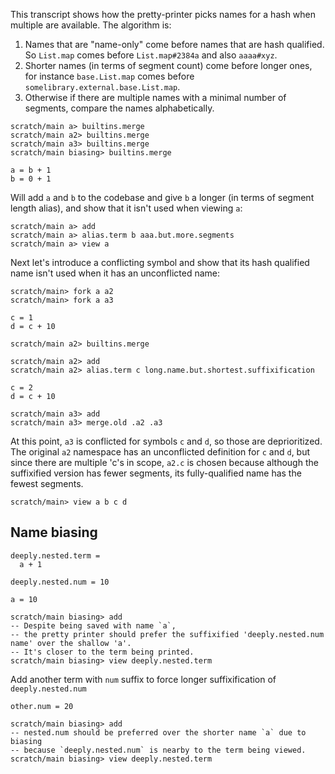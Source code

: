This transcript shows how the pretty-printer picks names for a hash when multiple are available. The algorithm is:

1. Names that are "name-only" come before names that are hash qualified. So `List.map` comes before `List.map#2384a` and also `aaaa#xyz`.
2. Shorter names (in terms of segment count) come before longer ones, for instance `base.List.map` comes before `somelibrary.external.base.List.map`.
3. Otherwise if there are multiple names with a minimal number of segments, compare the names alphabetically.

```ucm:hide
scratch/main a> builtins.merge
scratch/main a2> builtins.merge
scratch/main a3> builtins.merge
scratch/main biasing> builtins.merge
```

```unison:hide
a = b + 1
b = 0 + 1
```

Will add `a` and `b` to the codebase and give `b` a longer (in terms of segment length alias), and show that it isn't used when viewing `a`:

```ucm
scratch/main a> add
scratch/main a> alias.term b aaa.but.more.segments
scratch/main a> view a
```

Next let's introduce a conflicting symbol and show that its hash qualified name isn't used when it has an unconflicted name:

```
scratch/main> fork a a2
scratch/main> fork a a3
```

```unison:hide
c = 1
d = c + 10
```

```ucm:hide
scratch/main a2> builtins.merge
```
```ucm
scratch/main a2> add
scratch/main a2> alias.term c long.name.but.shortest.suffixification
```

```unison:hide
c = 2
d = c + 10
```

```ucm
scratch/main a3> add
scratch/main a3> merge.old .a2 .a3
```

At this point, `a3` is conflicted for symbols `c` and `d`, so those are deprioritized.
The original `a2` namespace has an unconflicted definition for `c` and `d`, but since there are multiple 'c's in scope,
`a2.c` is chosen because although the suffixified version has fewer segments, its fully-qualified name has the fewest segments.

```ucm
scratch/main> view a b c d
```

## Name biasing

```unison
deeply.nested.term =
  a + 1

deeply.nested.num = 10

a = 10
```

```ucm
scratch/main biasing> add
-- Despite being saved with name `a`,
-- the pretty printer should prefer the suffixified 'deeply.nested.num name' over the shallow 'a'.
-- It's closer to the term being printed.
scratch/main biasing> view deeply.nested.term
```

Add another term with `num` suffix to force longer suffixification of `deeply.nested.num`

```unison
other.num = 20
```

```ucm
scratch/main biasing> add
-- nested.num should be preferred over the shorter name `a` due to biasing
-- because `deeply.nested.num` is nearby to the term being viewed.
scratch/main biasing> view deeply.nested.term
```
